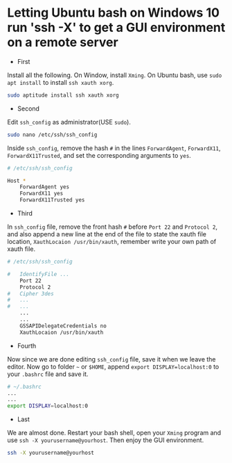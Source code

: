 # Letting Ubuntu bash on Windows 10 run 'ssh -X'  to get a GUI environment on a remote server

- First

Install all the following. On Window, install `Xming`. On Ubuntu bash, use `sudo apt install` to install `ssh xauth xorg`.

``` bash
sudo aptitude install ssh xauth xorg
```

- Second

Edit `ssh_config` as administrator(USE `sudo`). 

``` bash
sudo nano /etc/ssh/ssh_config
```

Inside `ssh_config`, remove the hash `#` in the lines `ForwardAgent`, `ForwardX11`, `ForwardX11Trusted`, and set the corresponding arguments to `yes`.

``` bash
# /etc/ssh/ssh_config

Host *
    ForwardAgent yes
    ForwardX11 yes
    ForwardX11Trusted yes
```

- Third

In `ssh_config` file, remove the front hash `#` before `Port 22` and `Protocol 2`, and also append a new line at the end of the file to state the xauth file location, `XauthLocaion /usr/bin/xauth`, remember write your own path of xauth file.

``` bash
# /etc/ssh/ssh_config

#   IdentifyFile ...
    Port 22
    Protocol 2
#   Cipher 3des
#   ...
#   ...
    ...
    ...
    GSSAPIDelegateCredentials no
    XauthLocaion /usr/bin/xauth
```

- Fourth

Now since we are done editing `ssh_config` file, save it when we leave the editor. Now go to folder `~` or `$HOME`, append `export DISPLAY=localhost:0` to your `.bashrc` file and save it.

``` bash
# ~/.bashrc
...
...
export DISPLAY=localhost:0
```

- Last

We are almost done. Restart your bash shell, open your `Xming` program and use `ssh -X yourusername@yourhost`. Then enjoy the GUI environment.

``` bash
ssh -X yourusername@yourhost
```
